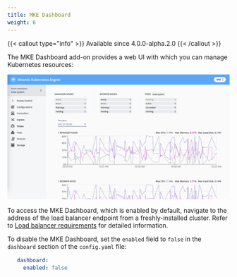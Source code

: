 ```yaml
---
title: MKE Dashboard
weight: 6
---
```


{{< callout type="info" >}} Available since 4.0.0-alpha.2.0 {{< /callout >}}

The MKE Dashboard add-on provides a web UI with which you can manage
Kubernetes resources:

![MKE dasboard preview](ui-preview.png)

To access the MKE Dashboard, which is enabled by default, navigate to the
address of the load balancer endpoint from a freshly-installed cluster. Refer
to [Load balancer requirements](../../getting-started/system-requirements#load-balancer-requirements) for detailed information.

To disable the MKE Dashboard, set the `enabled` field to `false`
in the `dashboard` section of the `config.yaml` file:

```yaml
   dashboard:
     enabled: false
```